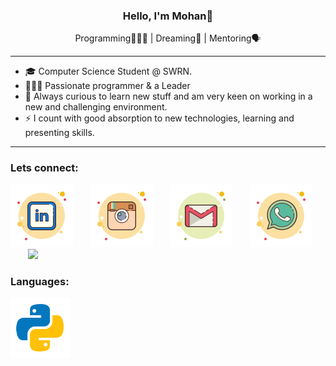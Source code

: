 <h3 align="center">Hello, I'm Mohan👋</h3>
<p align="center"> Programming👨🏻‍💻 | Dreaming💭 | Mentoring🗣 <br> </p>

***


- 🎓 Computer Science Student @ SWRN.  
- 👨🏻‍💻 Passionate programmer & a Leader
- 🔭 Always curious to learn new stuff and am very keen on working in a new and challenging environment. 
- ⚡ I count with good absorption to new technologies, learning and presenting skills. 
<!-------     In learning you will teach, and in teaching you will learn... ---------------->
***
### Lets connect:

[![LinkedIn](https://github.com/Jiya-Ull-Haq/Jiya-Ull-Haq/blob/master/icons8-linkedin.svg)](https://www.linkedin.com/in/mohan-ganta/)&nbsp;&nbsp;&nbsp;&nbsp;&nbsp;&nbsp;&nbsp;[![Insta](https://github.com/Jiya-Ull-Haq/Jiya-Ull-Haq/blob/master/icons8-instagram-old.svg)](https://www.instagram.com/master_mohan____/)&nbsp;&nbsp;&nbsp;&nbsp;&nbsp;&nbsp;&nbsp;[![Gmail](https://github.com/Jiya-Ull-Haq/Jiya-Ull-Haq/blob/master/icons8-gmail.svg)](mailto:gantamohan.556@gmail.com)&nbsp;&nbsp;&nbsp;&nbsp;&nbsp;&nbsp;&nbsp;[![Whatsapp](https://github.com/Jiya-Ull-Haq/Jiya-Ull-Haq/blob/master/icons8-whatsapp.svg)](https://wa.me/9618850656)&nbsp;&nbsp;&nbsp;&nbsp;&nbsp;&nbsp;&nbsp;[![](https://github.com/Jiya-Ull-Haq/Jiya-Ull-Haq/blob/master/)]()

### Languages:
[![Python](https://github.com/Jiya-Ull-Haq/Jiya-Ull-Haq/blob/master/icons8-python.svg)](https://www.python.org/)

<!----------------- &nbsp;&nbsp;&nbsp;&nbsp;&nbsp;&nbsp;&nbsp;[![Java](https://github.com/Jiya-Ull-Haq/Jiya-Ull-Haq/blob/master/icons8-java.svg)](https://www.java.com/en/)&nbsp;&nbsp;&nbsp;&nbsp;&nbsp;&nbsp;&nbsp;[![C#](https://github.com/Jiya-Ull-Haq/Jiya-Ull-Haq/blob/master/icons8-c-sharp-logo.svg)](https://docs.microsoft.com/en-us/dotnet/csharp/)&nbsp;&nbsp;&nbsp;&nbsp;&nbsp;&nbsp;&nbsp;[![Dart](https://github.com/Jiya-Ull-Haq/Jiya-Ull-Haq/blob/master/icons8-dart.svg)](https://dart.dev/guides)&nbsp;&nbsp;&nbsp;&nbsp;&nbsp;&nbsp;&nbsp;[![TypeScript](https://github.com/Jiya-Ull-Haq/Jiya-Ull-Haq/blob/master/icons8-typescript.svg)](https://www.typescriptlang.org/)

<img src="https://github-readme-stats.vercel.app/api?username=Jiya-Ull-Haq&&show_icons=true&title_color=26cc45&icon_color=3eba51&text_color=F4EDEA&bg_color=0e1116">
-------------------------->
